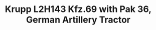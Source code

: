 ---
layout: product
title: "Krupp L2H143 Kfz.69 with Pak 36, German Artillery Tractor"
price: "TBA" 
desc: "Maketa"
img_path: "/assets/img/ICM 72461.webp"
brand: "N/A"
available: false
special_offer: false
new: false
soon: false
cat: "010000"
subcat: "013600"
subsubcat: "0N/A"
sifra: "ICM 72461"
popular: false
---